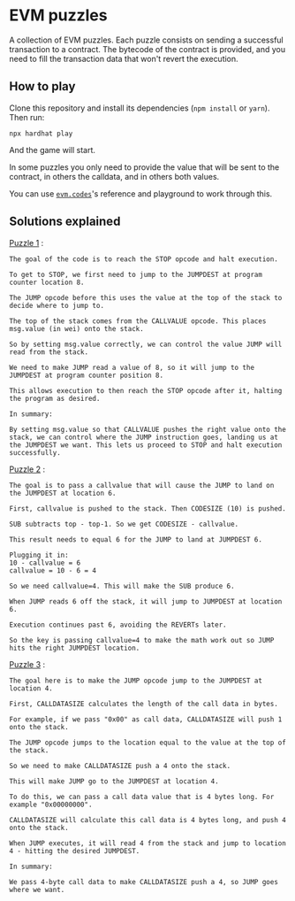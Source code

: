 # EVM puzzles

A collection of EVM puzzles. Each puzzle consists on sending a successful transaction to a contract. The bytecode of the contract is provided, and you need to fill the transaction data that won't revert the execution.

## How to play

Clone this repository and install its dependencies (`npm install` or `yarn`). Then run:

```
npx hardhat play
```

And the game will start.

In some puzzles you only need to provide the value that will be sent to the contract, in others the calldata, and in others both values.

You can use [`evm.codes`](https://www.evm.codes/)'s reference and playground to work through this.

## Solutions explained

[Puzzle 1](https://www.evm.codes/playground?callValue=8&unit=Wei&callData=&codeType=Bytecode&code=%273456FDFDFDFDFDFD5B00%27_&fork=shanghai) :

```
The goal of the code is to reach the STOP opcode and halt execution.

To get to STOP, we first need to jump to the JUMPDEST at program counter location 8.

The JUMP opcode before this uses the value at the top of the stack to decide where to jump to.

The top of the stack comes from the CALLVALUE opcode. This places msg.value (in wei) onto the stack.

So by setting msg.value correctly, we can control the value JUMP will read from the stack.

We need to make JUMP read a value of 8, so it will jump to the JUMPDEST at program counter position 8.

This allows execution to then reach the STOP opcode after it, halting the program as desired.

In summary:

By setting msg.value so that CALLVALUE pushes the right value onto the stack, we can control where the JUMP instruction goes, landing us at the JUMPDEST we want. This lets us proceed to STOP and halt execution successfully.
```

[Puzzle 2](https://www.evm.codes/playground?callValue=4&unit=Wei&callData=&codeType=Bytecode&code=%2734380356FDFD5B00FDFD%27_&fork=shanghai) :

```
The goal is to pass a callvalue that will cause the JUMP to land on the JUMPDEST at location 6.

First, callvalue is pushed to the stack. Then CODESIZE (10) is pushed.

SUB subtracts top - top-1. So we get CODESIZE - callvalue.

This result needs to equal 6 for the JUMP to land at JUMPDEST 6.

Plugging it in:
10 - callvalue = 6
callvalue = 10 - 6 = 4

So we need callvalue=4. This will make the SUB produce 6.

When JUMP reads 6 off the stack, it will jump to JUMPDEST at location 6.

Execution continues past 6, avoiding the REVERTs later.

So the key is passing callvalue=4 to make the math work out so JUMP hits the right JUMPDEST location.
```

[Puzzle 3](https://www.evm.codes/playground?callValue=0&unit=Wei&callData=0x00000000&codeType=Bytecode&code=%273656FDFD5B00%27_&fork=shanghai) :

```
The goal here is to make the JUMP opcode jump to the JUMPDEST at location 4.

First, CALLDATASIZE calculates the length of the call data in bytes.

For example, if we pass "0x00" as call data, CALLDATASIZE will push 1 onto the stack.

The JUMP opcode jumps to the location equal to the value at the top of the stack.

So we need to make CALLDATASIZE push a 4 onto the stack.

This will make JUMP go to the JUMPDEST at location 4.

To do this, we can pass a call data value that is 4 bytes long. For example "0x00000000".

CALLDATASIZE will calculate this call data is 4 bytes long, and push 4 onto the stack.

When JUMP executes, it will read 4 from the stack and jump to location 4 - hitting the desired JUMPDEST.

In summary:

We pass 4-byte call data to make CALLDATASIZE push a 4, so JUMP goes where we want.
```
